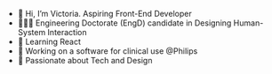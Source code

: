- 👋 Hi, I’m Victoria. Aspiring Front-End Developer
- 👩🏻‍💻 Engineering Doctorate (EngD) candidate in Designing Human-System Interaction
- 🌱 Learning React
- 🚧 Working on a software for clinical use @Philips
- 💚 Passionate about Tech and Design
